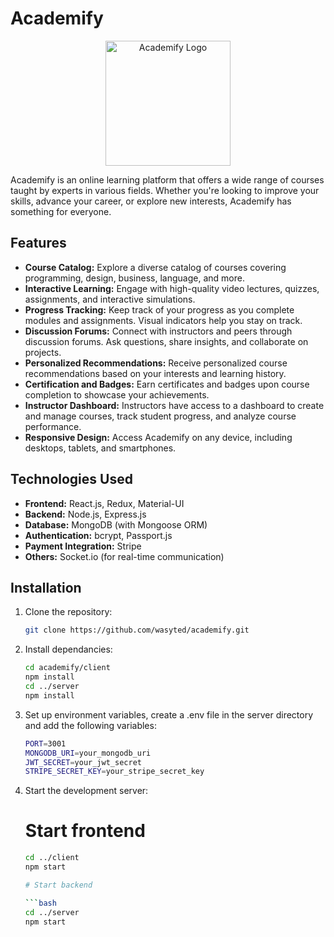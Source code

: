 # Academify

<p align="center">
  <img src="https://your-website.com/logo.png" alt="Academify Logo" width="200" height="200">
</p>

Academify is an online learning platform that offers a wide range of courses taught by experts in various fields. Whether you're looking to improve your skills, advance your career, or explore new interests, Academify has something for everyone.

## Features

- **Course Catalog:** Explore a diverse catalog of courses covering programming, design, business, language, and more.
- **Interactive Learning:** Engage with high-quality video lectures, quizzes, assignments, and interactive simulations.
- **Progress Tracking:** Keep track of your progress as you complete modules and assignments. Visual indicators help you stay on track.
- **Discussion Forums:** Connect with instructors and peers through discussion forums. Ask questions, share insights, and collaborate on projects.
- **Personalized Recommendations:** Receive personalized course recommendations based on your interests and learning history.
- **Certification and Badges:** Earn certificates and badges upon course completion to showcase your achievements.
- **Instructor Dashboard:** Instructors have access to a dashboard to create and manage courses, track student progress, and analyze course performance.
- **Responsive Design:** Access Academify on any device, including desktops, tablets, and smartphones.

## Technologies Used

- **Frontend:** React.js, Redux, Material-UI
- **Backend:** Node.js, Express.js
- **Database:** MongoDB (with Mongoose ORM)
- **Authentication:** bcrypt, Passport.js
- **Payment Integration:** Stripe
- **Others:** Socket.io (for real-time communication)

## Installation

1. Clone the repository:

   ```bash
   git clone https://github.com/wasyted/academify.git

2. Install dependancies:

   ```bash
   cd academify/client
   npm install
   cd ../server
   npm install

3. Set up environment variables, create a .env file in the server directory and add the following variables:

   ```bash
   PORT=3001
   MONGODB_URI=your_mongodb_uri
   JWT_SECRET=your_jwt_secret
   STRIPE_SECRET_KEY=your_stripe_secret_key

4. Start the development server:

    # Start frontend

    ```bash
    cd ../client
    npm start

    # Start backend

    ```bash
    cd ../server
    npm start